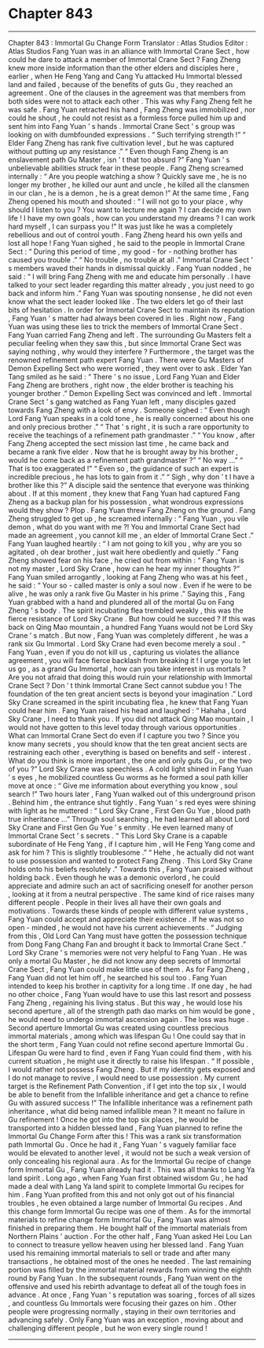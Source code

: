 
# Chapter 843


---

Chapter 843 : Immortal Gu Change Form
Translator :
Atlas Studios
Editor :
Atlas Studios
Fang Yuan was in an alliance with Immortal Crane Sect , how could he dare to attack a member of Immortal Crane Sect ?
Fang Zheng knew more inside information than the other elders and disciples here , earlier , when He Feng Yang and Cang Yu attacked Hu Immortal blessed land and failed , because of the benefits of guts Gu , they reached an agreement .
One of the clauses in the agreement was that members from both sides were not to attack each other . This was why Fang Zheng felt he was safe .
Fang Yuan retracted his hand , Fang Zheng was immobilized , nor could he shout , he could not resist as a formless force pulled him up and sent him into Fang Yuan ’ s hands .
Immortal Crane Sect ’ s group was looking on with dumbfounded expressions .
“ Such terrifying strength !”
“ Elder Fang Zheng has rank five cultivation level , but he was captured without putting up any resistance .”
“ Even though Fang Zheng is an enslavement path Gu Master , isn ’ t that too absurd ?”
Fang Yuan ’ s unbelievable abilities struck fear in these people .
Fang Zheng screamed internally : “ Are you people watching a show ? Quickly save me , he is no longer my brother , he killed our aunt and uncle , he killed all the clansmen in our clan , he is a demon , he is a great demon !”
At the same time , Fang Zheng opened his mouth and shouted : “ I will not go to your place , why should I listen to you ? You want to lecture me again ? I can decide my own life ! I have my own goals , how can you understand my dreams ? I can work hard myself , I can surpass you !”
It was just like he was a completely rebellious and out of control youth .
Fang Zheng heard his own yells and lost all hope !
Fang Yuan sighed , he said to the people in Immortal Crane Sect : “ During this period of time , my good - for - nothing brother has caused you trouble .”
“ No trouble , no trouble at all .” Immortal Crane Sect ’ s members waved their hands in dismissal quickly .
Fang Yuan nodded , he said : “ I will bring Fang Zheng with me and educate him personally . I have talked to your sect leader regarding this matter already , you just need to go back and inform him .”
Fang Yuan was spouting nonsense , he did not even know what the sect leader looked like .
The two elders let go of their last bits of hesitation .
In order for Immortal Crane Sect to maintain its reputation , Fang Yuan ’ s matter had always been covered in lies . Right now , Fang Yuan was using these lies to trick the members of Immortal Crane Sect .
Fang Yuan carried Fang Zheng and left .
The surrounding Gu Masters felt a peculiar feeling when they saw this , but since Immortal Crane Sect was saying nothing , why would they interfere ? Furthermore , the target was the renowned refinement path expert Fang Yuan .
There were Gu Masters of Demon Expelling Sect who were worried , they went over to ask .
Elder Yan Tang smiled as he said : “ There ’ s no issue , Lord Fang Yuan and Elder Fang Zheng are brothers , right now , the elder brother is teaching his younger brother .”
Demon Expelling Sect was convinced and left .
Immortal Crane Sect ’ s gang watched as Fang Yuan left , many disciples gazed towards Fang Zheng with a look of envy .
Someone sighed : “ Even though Lord Fang Yuan speaks in a cold tone , he is really concerned about his one and only precious brother .”
“ That ’ s right , it is such a rare opportunity to receive the teachings of a refinement path grandmaster .”
“ You know , after Fang Zheng accepted the sect mission last time , he came back and became a rank five elder . Now that he is brought away by his brother , would he come back as a refinement path grandmaster ?”
“ No way …”
“ That is too exaggerated !”
“ Even so , the guidance of such an expert is incredible precious , he has lots to gain from it .”
“ Sigh , why don ’ t I have a brother like this ?” A disciple said the sentence that everyone was thinking about .
If at this moment , they knew that Fang Yuan had captured Fang Zheng as a backup plan for his possession , what wondrous expressions would they show ?
PIop .
Fang Yuan threw Fang Zheng on the ground .
Fang Zheng struggled to get up , he screamed internally : “ Fang Yuan , you vile demon , what do you want with me ?! You and Immortal Crane Sect had made an agreement , you cannot kill me , an elder of Immortal Crane Sect .”
Fang Yuan laughed heartily : “ I am not going to kill you , why are you so agitated , oh dear brother , just wait here obediently and quietly .”
Fang Zheng showed fear on his face , he cried out from within : “ Fang Yuan is not my master , Lord Sky Crane , how can he hear my inner thoughts ?”
Fang Yuan smiled arrogantly , looking at Fang Zheng who was at his feet , he said : “ Your so - called master is only a soul now . Even if he were to be alive , he was only a rank five Gu Master in his prime .”
Saying this , Fang Yuan grabbed with a hand and plundered all of the mortal Gu on Fang Zheng ’ s body .
The spirit incubating flea trembled weakly , this was the fierce resistance of Lord Sky Crane .
But how could he succeed ?
If this was back on Qing Mao mountain , a hundred Fang Yuans would not be Lord Sky Crane ’ s match . But now , Fang Yuan was completely different , he was a rank six Gu Immortal . Lord Sky Crane had even become merely a soul .
“ Fang Yuan , even if you do not kill us , capturing us violates the alliance agreement , you will face fierce backlash from breaking it ! I urge you to let us go , as a grand Gu Immortal , how can you take interest in us mortals ? Are you not afraid that doing this would ruin your relationship with Immortal Crane Sect ? Don ’ t think Immortal Crane Sect cannot subdue you ! The foundation of the ten great ancient sects is beyond your imagination .” Lord Sky Crane screamed in the spirit incubating flea , he knew that Fang Yuan could hear him .
Fang Yuan raised his head and laughed : “ Hahaha , Lord Sky Crane , I need to thank you . If you did not attack Qing Mao mountain , I would not have gotten to this level today through various opportunities . What can Immortal Crane Sect do even if I capture you two ? Since you know many secrets , you should know that the ten great ancient sects are restraining each other , everything is based on benefits and self - interest . What do you think is more important , the one and only guts Gu , or the two of you ?”
Lord Sky Crane was speechless .
A cold light shined in Fang Yuan ’ s eyes , he mobilized countless Gu worms as he formed a soul path killer move at once : “ Give me information about everything you know , soul search !”
Two hours later , Fang Yuan walked out of this underground prison . Behind him , the entrance shut tightly .
Fang Yuan ’ s red eyes were shining with light as he muttered : “ Lord Sky Crane , First Gen Gu Yue , blood path true inheritance …”
Through soul searching , he had learned all about Lord Sky Crane and First Gen Gu Yue ’ s enmity . He even learned many of Immortal Crane Sect ’ s secrets .
“ This Lord Sky Crane is a capable subordinate of He Feng Yang , if I capture him , will He Feng Yang come and ask for him ? This is slightly troublesome .”
“ Hehe , he actually did not want to use possession and wanted to protect Fang Zheng . This Lord Sky Crane holds onto his beliefs resolutely .” Towards this , Fang Yuan praised without holding back .
Even though he was a demonic overlord , he could appreciate and admire such an act of sacrificing oneself for another person , looking at it from a neutral perspective .
The same kind of rice raises many different people . People in their lives all have their own goals and motivations .
Towards these kinds of people with different value systems , Fang Yuan could accept and appreciate their existence .
If he was not so open - minded , he would not have his current achievements .
“ Judging from this , Old Lord Can Yang must have gotten the possession technique from Dong Fang Chang Fan and brought it back to Immortal Crane Sect .”
Lord Sky Crane ’ s memories were not very helpful to Fang Yuan .
He was only a mortal Gu Master , he did not know any deep secrets of Immortal Crane Sect , Fang Yuan could make little use of them .
As for Fang Zheng , Fang Yuan did not let him off , he searched his soul too .
Fang Yuan intended to keep his brother in captivity for a long time . If one day , he had no other choice , Fang Yuan would have to use this last resort and possess Fang Zheng , regaining his living status .
But this way , he would lose his second aperture , all of the strength path dao marks on him would be gone , he would need to undergo immortal ascension again .
The loss was huge .
Second aperture Immortal Gu was created using countless precious immortal materials , among which was lifespan Gu !
One could say that in the short term , Fang Yuan could not refine second aperture Immortal Gu .
Lifespan Gu were hard to find , even if Fang Yuan could find them , with his current situation , he might use it directly to raise his lifespan .
“ If possible , I would rather not possess Fang Zheng . But if my identity gets exposed and I do not manage to revive , I would need to use possession . My current target is the Refinement Path Convention , if I get into the top six , I would be able to benefit from the Infallible inheritance and get a chance to refine Gu with assured success !”
The Infallible inheritance was a refinement path inheritance , what did being named infallible mean ? It meant no failure in Gu refinement !
Once he got into the top six places , he would be transported into a hidden blessed land , Fang Yuan planned to refine the Immortal Gu Change Form after this !
This was a rank six transformation path Immortal Gu . Once he had it , Fang Yuan ’ s vaguely familiar face would be elevated to another level , it would not be such a weak version of only concealing his regional aura .
As for the Immortal Gu recipe of change form Immortal Gu , Fang Yuan already had it .
This was all thanks to Lang Ya land spirit .
Long ago , when Fang Yuan first obtained wisdom Gu , he had made a deal with Lang Ya land spirit to complete Immortal Gu recipes for him .
Fang Yuan profited from this and not only got out of his financial troubles , he even obtained a large number of Immortal Gu recipes .
And this change form Immortal Gu recipe was one of them .
As for the immortal materials to refine change form Immortal Gu , Fang Yuan was almost finished in preparing them .
He bought half of the immortal materials from Northern Plains ’ auction . For the other half , Fang Yuan asked Hei Lou Lan to connect to treasure yellow heaven using her blessed land . Fang Yuan used his remaining immortal materials to sell or trade and after many transactions , he obtained most of the ones he needed .
The last remaining portion was filled by the immortal material rewards from winning the eighth round by Fang Yuan .
In the subsequent rounds , Fang Yuan went on the offensive and used his rebirth advantage to defeat all of the tough foes in advance .
At once , Fang Yuan ’ s reputation was soaring , forces of all sizes , and countless Gu Immortals were focusing their gazes on him .
Other people were progressing normally , staying in their own territories and advancing safely .
Only Fang Yuan was an exception , moving about and challenging different people , but he won every single round !

---

